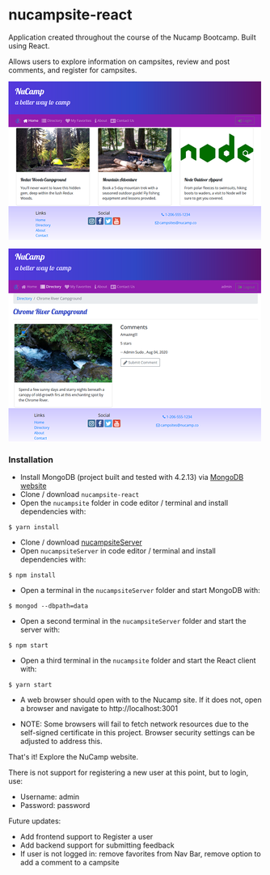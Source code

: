 # nucampsite-react

Application created throughout the course of the Nucamp Bootcamp. Built using React. 

Allows users to explore information on campsites, review and post comments, and register for campsites.

[![](./public/assets/images/screenshot1.png?raw=true "Click to visit")](http://18.117.78.148/home)

[![](./public/assets/images/screenshot2.png?raw=true "Click to visit")](http://18.117.78.148/home)

### Installation
- Install MongoDB (project built and tested with 4.2.13) via [MongoDB website](https://www.mongodb.com/try/download/community)
- Clone / download `nucampsite-react`
- Open the `nucampsite` folder in code editor / terminal and install dependencies with:

```
$ yarn install
```

- Clone / download [nucampsiteServer](https://github.com/SteveHoneck/nucampsiteServer)
- Open `nucampsiteServer` in code editor / terminal and install dependencies with:

```
$ npm install
```

- Open a terminal in the `nucampsiteServer` folder and start MongoDB with:

```
$ mongod --dbpath=data
```

- Open a second terminal in the `nucampsiteServer` folder and start the server with:

```
$ npm start
```

- Open a third terminal in the `nucampsite` folder and start the React client with:

```
$ yarn start
```
- A web browser should open with to the Nucamp site. If it does not, open a browser and navigate to http://localhost:3001 

- NOTE: Some browsers will fail to fetch network resources due to the self-signed certificate in this project. Browser security settings can be adjusted to address this. 

That's it! Explore the NuCamp website. 

There is not support for registering a new user at this point, but to login, use: 
- Username: admin
- Password: password

Future updates:
- Add frontend support to Register a user
- Add backend support for submitting feedback
- If user is not logged in: remove favorites from Nav Bar, remove option to add a comment to a campsite
